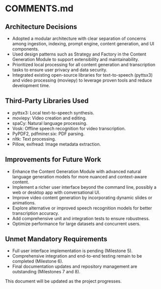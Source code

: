 # COMMENTS.md

## Architecture Decisions

- Adopted a modular architecture with clear separation of concerns among ingestion, indexing, prompt engine, content
  generation, and UI components.
- Used design patterns such as Strategy and Factory in the Content Generation Module to support extensibility and
  maintainability.
- Prioritized local processing for all content generation and transcription tasks to ensure user privacy and data
  security.
- Integrated existing open-source libraries for text-to-speech (pyttsx3) and video processing (moviepy) to leverage
  proven tools and reduce development time.

## Third-Party Libraries Used

- pyttsx3: Local text-to-speech synthesis.
- moviepy: Video creation and editing.
- spaCy: Natural language processing.
- Vosk: Offline speech recognition for video transcription.
- PyPDF2, pdfminer.six: PDF parsing.
- nltk: Text processing.
- Pillow, exifread: Image metadata extraction.

## Improvements for Future Work

- Enhance the Content Generation Module with advanced natural language generation models for more nuanced and
  context-aware content.
- Implement a richer user interface beyond the command line, possibly a web or desktop app with conversational UI.
- Improve video content generation by incorporating dynamic slides or animations.
- Explore alternative or improved speech recognition models for better transcription accuracy.
- Add comprehensive unit and integration tests to ensure robustness.
- Optimize performance for large datasets and concurrent users.

## Unmet Mandatory Requirements

- Full user interface implementation is pending (Milestone 5).
- Comprehensive integration and end-to-end testing remain to be completed (Milestone 6).
- Final documentation updates and repository management are outstanding (Milestones 7 and 8).

This document will be updated as the project progresses.
